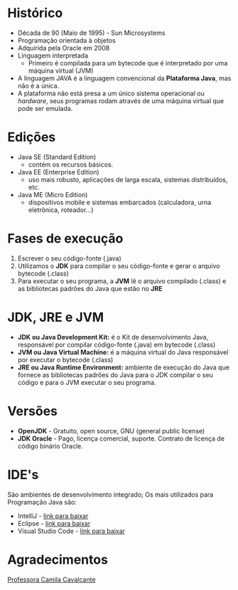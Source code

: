 # Histórico

- Década de 90 (Maio de 1995) - Sun Microsystems
- Programação orientada à objetos
- Adquirida pela Oracle em 2008
- Linguagem interpretada
	- Primeiro é compilada para um bytecode que é interpretado por uma máquina virtual (JVM)
- A linguagem JAVA é a linguagem convencional da **Plataforma Java**, mas não é a única.
- A plataforma não está presa a um único sistema operacional ou *hardware*, seus programas rodam através de uma máquina virtual que pode ser emulada.

# Edições

- Java SE (Standard Edition)
	- contém os recursos básicos.
- Java EE (Enterprise Edition)
	- uso mais robusto, aplicações de larga escala, sistemas distribuídos, etc.
- Java ME (Micro Edition)
	- dispositivos mobile e sistemas embarcados (calculadora, urna eletrônica, roteador...)

# Fases de execução

1. Escrever o seu código-fonte (.java)
2. Utilizamos o **JDK** para compilar o seu código-fonte e gerar o arquivo bytecode (.class)
3. Para executar o seu programa, a **JVM** lê o arquivo compilado (.class) e as bibliotecas padrões do Java que estão no **JRE**

# JDK, JRE e JVM

- **JDK ou Java Development Kit:** é o Kit de desenvolvimento Java, responsável por compilar código-fonte (.java) em bytecode (.class)
- **JVM ou Java Virtual Machine:** é a máquina virtual do Java responsável por executar o bytecode (.class)
- **JRE ou Java Runtime Environment:** ambiente de execução do Java que fornece as bibliotecas padrões do Java para o JDK compilar o seu código e para o JVM executar o seu programa.

# Versões

- **OpenJDK** - Gratuito, open source, GNU (general public license)
- **JDK Oracle** - Pago, licença comercial, suporte. Contrato de licença de código binário Oracle.
    

# IDE's

São ambientes de desenvolvimento integrado; Os mais utilizados para Programação Java são:

- IntelliJ - [link para baixar](https://www.jetbrains.com/idea/download/#section=windows)
- Eclipse - [link para baixar](https://www.eclipse.org/downloads/)
- Visual Studio Code - [link para baixar](https://code.visualstudio.com/download)

# Agradecimentos

[Professora Camila Cavalcante](https://www.linkedin.com/in/cami-la/)
